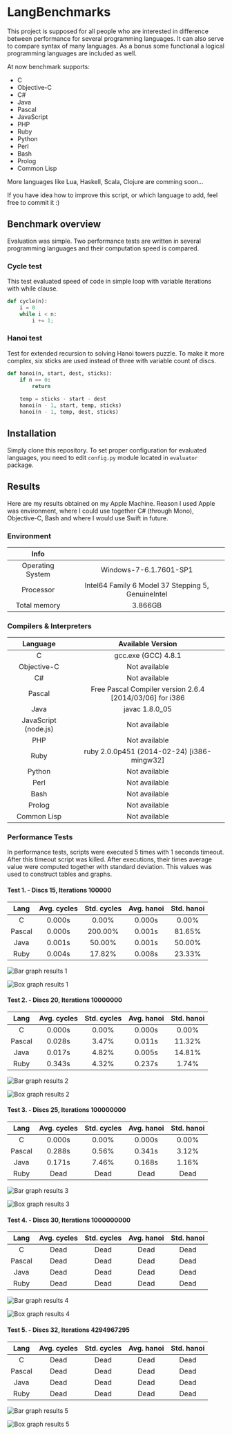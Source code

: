 
# LangBenchmarks

This project is supposed for all people who are interested in difference
between performance for several programming languages. It can also serve
to compare syntax of many languages. As a bonus some functional a logical
programming languages are included as well. 

At now benchmark supports:

  * C
  * Objective-C
  * C#
  * Java
  * Pascal
  * JavaScript
  * PHP
  * Ruby
  * Python
  * Perl
  * Bash
  * Prolog
  * Common Lisp

More languages like Lua, Haskell, Scala, Clojure are comming soon...

If you have idea how to improve this script, or which language to add, feel
free to commit it :)

## Benchmark overview

Evaluation was simple. Two performance tests are written in several programming
languages and their computation speed is compared.

### Cycle test

This test evaluated speed of code in simple loop with variable iterations with
while clause.

```python
def cycle(n):
    i = 0
    while i < n:
        i += 1;
```

### Hanoi test

Test for extended recursion to solving Hanoi towers puzzle. To make it more
complex, six sticks are used instead of three with variable count of discs.

```python
def hanoi(n, start, dest, sticks):
    if n == 0:
        return
    
    temp = sticks - start - dest
    hanoi(n - 1, start, temp, sticks)
    hanoi(n - 1, temp, dest, sticks)
```

## Installation

Simply clone this repository. To set proper configuration for evaluated
languages, you need to edit `config.py` module located in `evaluator` package.

## Results

Here are my results obtained on my Apple Machine. Reason I used Apple was
environment, where I could use together C# (through Mono), Objective-C,
Bash and where I would use Swift in future.

### Environment

| Info |  |
| :-----: | :-----: |
| Operating System | Windows-7-6.1.7601-SP1 |
| Processor | Intel64 Family 6 Model 37 Stepping 5, GenuineIntel |
| Total memory | 3.866GB |

### Compilers & Interpreters

| Language | Available Version |
| :-----: | :-----: |
| C | gcc.exe (GCC) 4.8.1 |
| Objective-C | Not available |
| C# | Not available |
| Pascal | Free Pascal Compiler version 2.6.4 [2014/03/06] for i386 |
| Java | javac 1.8.0_05 |
| JavaScript (node.js) | Not available |
| PHP | Not available |
| Ruby | ruby 2.0.0p451 (2014-02-24) [i386-mingw32] |
| Python | Not available |
| Perl | Not available |
| Bash | Not available |
| Prolog | Not available |
| Common Lisp | Not available |

### Performance Tests

In performance tests, scripts were executed 5 times with 1 seconds timeout.
After this timeout script was killed. After executions, their times average
value were computed together with standard deviation. This values was used
to construct tables and graphs.
#### Test 1. - Discs 15, Iterations 100000
    
| Lang | Avg. cycles | Std. cycles | Avg. hanoi | Std. hanoi |
| :-----: | :-----: | :-----: | :-----: | :-----: |
| C | 0.000s | 0.00% | 0.000s | 0.00% |
| Pascal | 0.000s | 200.00% | 0.001s | 81.65% |
| Java | 0.001s | 50.00% | 0.001s | 50.00% |
| Ruby | 0.004s | 17.82% | 0.008s | 23.33% |

![Bar graph results 1](results/bar_graph1.png)

![Box graph results 1](results/box_graph1.png)

#### Test 2. - Discs 20, Iterations 10000000
    
| Lang | Avg. cycles | Std. cycles | Avg. hanoi | Std. hanoi |
| :-----: | :-----: | :-----: | :-----: | :-----: |
| C | 0.000s | 0.00% | 0.000s | 0.00% |
| Pascal | 0.028s | 3.47% | 0.011s | 11.32% |
| Java | 0.017s | 4.82% | 0.005s | 14.81% |
| Ruby | 0.343s | 4.32% | 0.237s | 1.74% |

![Bar graph results 2](results/bar_graph2.png)

![Box graph results 2](results/box_graph2.png)

#### Test 3. - Discs 25, Iterations 100000000
    
| Lang | Avg. cycles | Std. cycles | Avg. hanoi | Std. hanoi |
| :-----: | :-----: | :-----: | :-----: | :-----: |
| C | 0.000s | 0.00% | 0.000s | 0.00% |
| Pascal | 0.288s | 0.56% | 0.341s | 3.12% |
| Java | 0.171s | 7.46% | 0.168s | 1.16% |
| Ruby | Dead | Dead | Dead | Dead |

![Bar graph results 3](results/bar_graph3.png)

![Box graph results 3](results/box_graph3.png)

#### Test 4. - Discs 30, Iterations 1000000000
    
| Lang | Avg. cycles | Std. cycles | Avg. hanoi | Std. hanoi |
| :-----: | :-----: | :-----: | :-----: | :-----: |
| C | Dead | Dead | Dead | Dead |
| Pascal | Dead | Dead | Dead | Dead |
| Java | Dead | Dead | Dead | Dead |
| Ruby | Dead | Dead | Dead | Dead |

![Bar graph results 4](results/bar_graph4.png)

![Box graph results 4](results/box_graph4.png)

#### Test 5. - Discs 32, Iterations 4294967295
    
| Lang | Avg. cycles | Std. cycles | Avg. hanoi | Std. hanoi |
| :-----: | :-----: | :-----: | :-----: | :-----: |
| C | Dead | Dead | Dead | Dead |
| Pascal | Dead | Dead | Dead | Dead |
| Java | Dead | Dead | Dead | Dead |
| Ruby | Dead | Dead | Dead | Dead |

![Bar graph results 5](results/bar_graph5.png)

![Box graph results 5](results/box_graph5.png)

